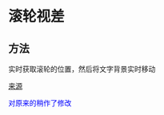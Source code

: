 # 滚轮视差

## 方法

实时获取滚轮的位置，然后将文字背景实时移动

[来源](https://www.bilibili.com/video/BV1Ag411u7RH?spm_id_from=333.999.0.0&vd_source=e5d12c1cab2795094fb351bf2e212c4e)

<span style="color:#0000FF">对原来的稍作了修改</span>
